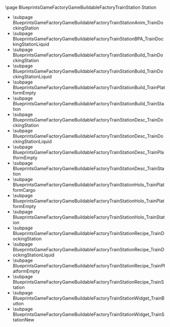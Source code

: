 \page BlueprintsGameFactoryGameBuildableFactoryTrainStation Station
- \subpage BlueprintsGameFactoryGameBuildableFactoryTrainStationAnim_TrainDockingStation
- \subpage BlueprintsGameFactoryGameBuildableFactoryTrainStationBPA_TrainDockingStationLiquid
- \subpage BlueprintsGameFactoryGameBuildableFactoryTrainStationBuild_TrainDockingStation
- \subpage BlueprintsGameFactoryGameBuildableFactoryTrainStationBuild_TrainDockingStationLiquid
- \subpage BlueprintsGameFactoryGameBuildableFactoryTrainStationBuild_TrainPlatformEmpty
- \subpage BlueprintsGameFactoryGameBuildableFactoryTrainStationBuild_TrainStation
- \subpage BlueprintsGameFactoryGameBuildableFactoryTrainStationDesc_TrainDockingStation
- \subpage BlueprintsGameFactoryGameBuildableFactoryTrainStationDesc_TrainDockingStationLiquid
- \subpage BlueprintsGameFactoryGameBuildableFactoryTrainStationDesc_TrainPlatformEmpty
- \subpage BlueprintsGameFactoryGameBuildableFactoryTrainStationDesc_TrainStation
- \subpage BlueprintsGameFactoryGameBuildableFactoryTrainStationHolo_TrainPlatformCargo
- \subpage BlueprintsGameFactoryGameBuildableFactoryTrainStationHolo_TrainPlatformEmpty
- \subpage BlueprintsGameFactoryGameBuildableFactoryTrainStationHolo_TrainStation
- \subpage BlueprintsGameFactoryGameBuildableFactoryTrainStationRecipe_TrainDockingStation
- \subpage BlueprintsGameFactoryGameBuildableFactoryTrainStationRecipe_TrainDockingStationLiquid
- \subpage BlueprintsGameFactoryGameBuildableFactoryTrainStationRecipe_TrainPlatformEmpty
- \subpage BlueprintsGameFactoryGameBuildableFactoryTrainStationRecipe_TrainStation
- \subpage BlueprintsGameFactoryGameBuildableFactoryTrainStationWidget_TrainButton
- \subpage BlueprintsGameFactoryGameBuildableFactoryTrainStationWidget_TrainStationNew
